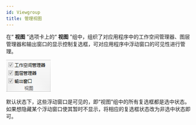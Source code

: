 ```yaml
---
id: Viewgroup
title: 管理视图
---
```

在“ **视图** ”选项卡上的“ **视图**
”组中，组织了对应用程序中的工作空间管理器、图层管理器和输出窗口的显示控制复选框，可对应用程序中浮动窗口的可见性进行管理。

![](img/ViewerGroup.png)  
 
默认状态下，这些浮动窗口是可见的，即“视图”组中的所有复选框都是选中状态。如果想隐藏某个浮动窗口使其暂时不显示，将相应的复选框状态改为非选中状态即可。


